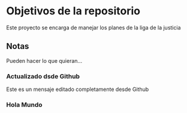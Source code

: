 # Objetivos de la repositorio

Este proyecto se encarga de manejar los planes de la liga de la justicia


## Notas
Pueden hacer lo que quieran...


### Actualizado dsde Github
Este es un mensaje editado completamente desde Github


### Hola Mundo
